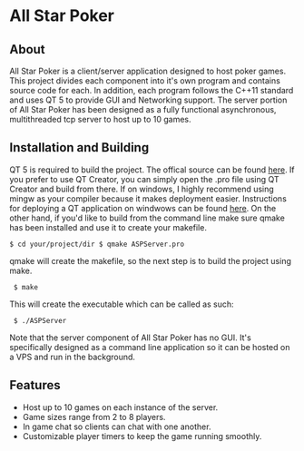 # All Star Poker

## About

All Star Poker is a client/server application designed to host poker games. This project divides each component into it's own program and contains source code for each. In addition, each program follows the C++11 standard and uses QT 5 to provide GUI and Networking support. The server portion of All Star Poker has been designed as a fully functional asynchronous, multithreaded tcp server to host up to 10 games.

## Installation and Building

QT 5 is required to build the project. The offical source can be found [here](https://www.qt.io/download/). If you prefer to use QT Creator, you can simply open the .pro file using QT Creator and build from there. If on windows, I highly recommend using mingw as your compiler because it makes deployment easier. Instructions for deploying a QT application on windwows can be found [here](https://wiki.qt.io/Deploy_an_Application_on_Windows). On the other hand, if you'd like to build from the command line make sure qmake has been installed and use it to create your makefile. 

`$ cd your/project/dir
 $ qmake ASPServer.pro`

qmake will create the makefile, so the next step is to build the project using make. 

` $ make`

This will create the executable which can be called as such:

` $ ./ASPServer`

Note that the server component of All Star Poker has no GUI. It's specifically designed as a command line application so it can be hosted on a VPS and run in the background. 

## Features
* Host up to 10 games on each instance of the server.
* Game sizes range from 2 to 8 players.
* In game chat so clients can chat with one another.
* Customizable player timers to keep the game running smoothly.




